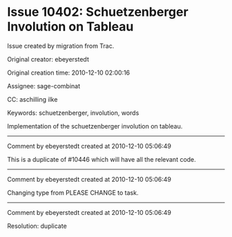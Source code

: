 # Issue 10402: Schuetzenberger Involution on Tableau

Issue created by migration from Trac.

Original creator: ebeyerstedt

Original creation time: 2010-12-10 02:00:16

Assignee: sage-combinat

CC:  aschilling ilke

Keywords: schuetzenberger, involution, words

Implementation of the schuetzenberger involution on tableau.


---

Comment by ebeyerstedt created at 2010-12-10 05:06:49

This is a duplicate of #10446 which will have all the relevant code.


---

Comment by ebeyerstedt created at 2010-12-10 05:06:49

Changing type from PLEASE CHANGE to task.


---

Comment by ebeyerstedt created at 2010-12-10 05:06:49

Resolution: duplicate
